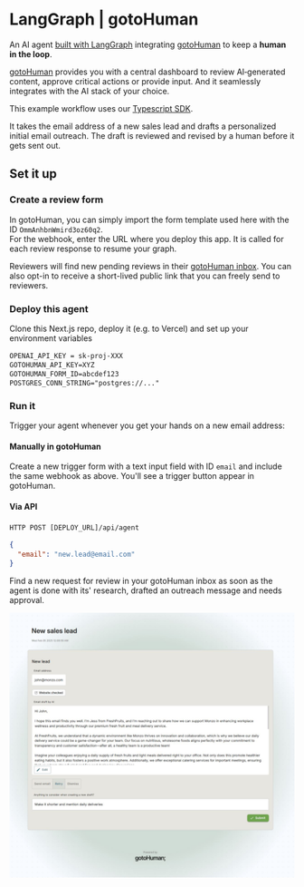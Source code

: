 # LangGraph | gotoHuman

An AI agent [built with LangGraph](https://langchain-ai.github.io/langgraphjs/) integrating [gotoHuman](https://gotohuman.com) to keep a **human in the loop**.

[gotoHuman](https://gotohuman.com) provides you with a central dashboard to review AI‑generated content, approve critical actions or provide input. And it seamlessly integrates with the AI stack of your choice.  

This example workflow uses our [Typescript SDK](https://github.com/gotohuman/gotohuman-js-sdk).

It takes the email address of a new sales lead and drafts a personalized initial email outreach. The draft is reviewed and revised by a human before it gets sent out.

## Set it up

### Create a review form

In gotoHuman, you can simply import the form template used here with the ID `OmmAnhbnWmird3oz60q2`.  
For the webhook, enter the URL where you deploy this app. It is called for each review response to resume your graph.  

Reviewers will find new pending reviews in their [gotoHuman inbox](https://app.gotohuman.com). You can also opt-in to receive a short-lived public link that you can freely send to reviewers.

### Deploy this agent

Clone this Next.js repo, deploy it (e.g. to Vercel) and set up your environment variables

```
OPENAI_API_KEY = sk-proj-XXX
GOTOHUMAN_API_KEY=XYZ
GOTOHUMAN_FORM_ID=abcdef123
POSTGRES_CONN_STRING="postgres://..."
```

### Run it

Trigger your agent whenever you get your hands on a new email address:

#### Manually in gotoHuman
Create a new trigger form with a text input field with ID `email` and include the same webhook as above. You'll see a trigger button appear in gotoHuman.

#### Via API
`HTTP POST [DEPLOY_URL]/api/agent`
```json
{
  "email": "new.lead@email.com"
}
```

Find a new request for review in your gotoHuman inbox as soon as the agent is done with its' research, drafted an outreach message and needs approval.

![gotoHuman - Human approval for AI lead outreach](./img/docs-lead-example-review.jpg)